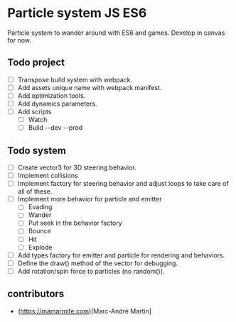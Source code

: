 # Particle system JS ES6
Particle system to wander around with ES6 and games. Develop in canvas for now.

## Todo project
- [ ] Transpose build system with webpack.
- [ ] Add assets unique name with webpack manifest.
- [ ] Add optimization tools.
- [ ] Add dynamics parameters.
- [ ] Add scripts 
    - [ ] Watch
    - [ ] Build --dev --prod

## Todo system
- [ ] Create vector3 for 3D steering behavior.
- [ ] Implement collisions
- [ ] Implement factory for steering behavior and adjust loops to take care of all of these.
- [ ] Implement more behavior for particle and emitter
    - [ ] Evading
    - [ ] Wander
    - [ ] Put seek in the behavior factory
    - [ ] Bounce
    - [ ] Hit
    - [ ] Explode
- [ ] Add types factory for emitter and particle for rendering and behaviors.
- [ ] Define the draw() method of the vector for debugging.
- [ ] Add rotation/spin force to particles (no random()).

## contributors
- (https://mamarmite.com)[Marc-André Martin]
